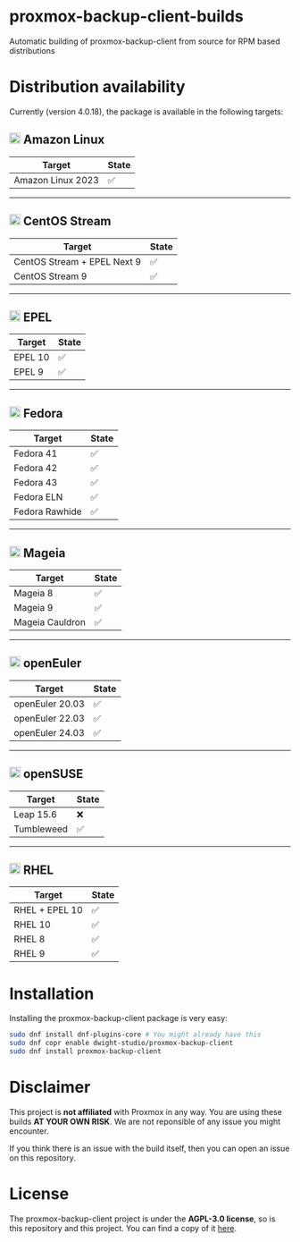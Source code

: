 # proxmox-backup-client-builds
Automatic building of proxmox-backup-client from source for RPM based distributions

# Distribution availability
Currently (version 4.0.18), the package is available in the following targets:

## <img src="https://miro.medium.com/v2/1*WzXKURvs7JRfRKtO-xskgw.png" height="20"> Amazon Linux

| Target | State |
|--------|-------|
| Amazon Linux 2023 | ✅ |

---

## <img src="https://www.centos.org/assets/icons/favicon.svg" height="20"> CentOS Stream

| Target | State |
|--------|-------|
| CentOS Stream + EPEL Next 9 | ✅ |
| CentOS Stream 9 | ✅ |

---

## <img src="https://docs.fedoraproject.org/en-US/epel/_images/epel-logo.svg" height="20"> EPEL

| Target | State |
|--------|-------|
| EPEL 10 | ✅ |
| EPEL 9 | ✅ |

---

## <img src="https://upload.wikimedia.org/wikipedia/commons/3/3f/Fedora_logo.svg" height="20"> Fedora

| Target | State |
|--------|-------|
| Fedora 41 | ✅ |
| Fedora 42 | ✅ |
| Fedora 43 | ✅ |
| Fedora ELN | ✅ |
| Fedora Rawhide | ✅ |

---

## <img src="https://upload.wikimedia.org/wikipedia/commons/f/fd/Mageia.svg" height="20"> Mageia

| Target | State |
|--------|-------|
| Mageia 8 | ✅ |
| Mageia 9 | ✅ |
| Mageia Cauldron | ✅ |

---

## <img src="https://www.openeuler.org/favicon.ico" height="20"> openEuler

| Target | State |
|--------|-------|
| openEuler 20.03 | ✅ |
| openEuler 22.03 | ✅ |
| openEuler 24.03 | ✅ |

---

## <img src="https://en.opensuse.org/images/c/cd/Button-colour.png" height="20"> openSUSE

| Target | State |
|--------|-------|
| Leap 15.6 | ❌ |
| Tumbleweed | ✅ |

---

## <img src="https://upload.wikimedia.org/wikipedia/commons/thumb/d/d8/Red_Hat_logo.svg/langfr-1280px-Red_Hat_logo.svg.png" height="20"> RHEL

| Target | State |
|--------|-------|
| RHEL + EPEL 10 | ✅ |
| RHEL 10 | ✅ |
| RHEL 8 | ✅ |
| RHEL 9 | ✅ |

# Installation
Installing the proxmox-backup-client package is very easy:
```bash
sudo dnf install dnf-plugins-core # You might already have this
sudo dnf copr enable dwight-studio/proxmox-backup-client
sudo dnf install proxmox-backup-client
```

# Disclaimer
This project is **not affiliated** with Proxmox in any way. You are using these builds **AT YOUR OWN RISK**. We are not reponsible of any issue you might encounter.

If you think there is an issue with the build itself, then you can open an issue on this repository.

# License 
The proxmox-backup-client project is under the **AGPL-3.0 license**, so is this repository and this project. You can find a copy of it [here](LICENSE).